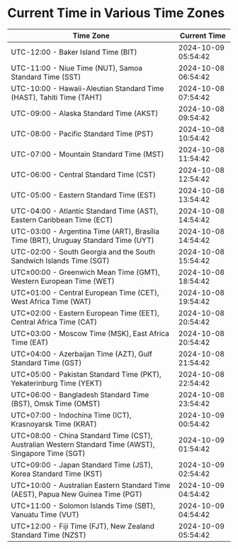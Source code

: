 # Current Time in Various Time Zones

| Time Zone | Current Time |
|-----------|--------------|
| UTC-12:00 - Baker Island Time (BIT) | 2024-10-09 05:54:42 |
| UTC-11:00 - Niue Time (NUT), Samoa Standard Time (SST) | 2024-10-08 06:54:42 |
| UTC-10:00 - Hawaii-Aleutian Standard Time (HAST), Tahiti Time (TAHT) | 2024-10-08 07:54:42 |
| UTC-09:00 - Alaska Standard Time (AKST) | 2024-10-08 09:54:42 |
| UTC-08:00 - Pacific Standard Time (PST) | 2024-10-08 10:54:42 |
| UTC-07:00 - Mountain Standard Time (MST) | 2024-10-08 11:54:42 |
| UTC-06:00 - Central Standard Time (CST) | 2024-10-08 12:54:42 |
| UTC-05:00 - Eastern Standard Time (EST) | 2024-10-08 13:54:42 |
| UTC-04:00 - Atlantic Standard Time (AST), Eastern Caribbean Time (ECT) | 2024-10-08 14:54:42 |
| UTC-03:00 - Argentina Time (ART), Brasília Time (BRT), Uruguay Standard Time (UYT) | 2024-10-08 14:54:42 |
| UTC-02:00 - South Georgia and the South Sandwich Islands Time (SGT) | 2024-10-08 15:54:42 |
| UTC±00:00 - Greenwich Mean Time (GMT), Western European Time (WET) | 2024-10-08 18:54:42 |
| UTC+01:00 - Central European Time (CET), West Africa Time (WAT) | 2024-10-08 19:54:42 |
| UTC+02:00 - Eastern European Time (EET), Central Africa Time (CAT) | 2024-10-08 20:54:42 |
| UTC+03:00 - Moscow Time (MSK), East Africa Time (EAT) | 2024-10-08 20:54:42 |
| UTC+04:00 - Azerbaijan Time (AZT), Gulf Standard Time (GST) | 2024-10-08 21:54:42 |
| UTC+05:00 - Pakistan Standard Time (PKT), Yekaterinburg Time (YEKT) | 2024-10-08 22:54:42 |
| UTC+06:00 - Bangladesh Standard Time (BST), Omsk Time (OMST) | 2024-10-08 23:54:42 |
| UTC+07:00 - Indochina Time (ICT), Krasnoyarsk Time (KRAT) | 2024-10-09 00:54:42 |
| UTC+08:00 - China Standard Time (CST), Australian Western Standard Time (AWST), Singapore Time (SGT) | 2024-10-09 01:54:42 |
| UTC+09:00 - Japan Standard Time (JST), Korea Standard Time (KST) | 2024-10-09 02:54:42 |
| UTC+10:00 - Australian Eastern Standard Time (AEST), Papua New Guinea Time (PGT) | 2024-10-09 04:54:42 |
| UTC+11:00 - Solomon Islands Time (SBT), Vanuatu Time (VUT) | 2024-10-09 04:54:42 |
| UTC+12:00 - Fiji Time (FJT), New Zealand Standard Time (NZST) | 2024-10-09 05:54:42 |
